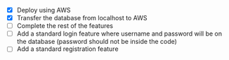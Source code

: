 - [x] Deploy using AWS
- [x] Transfer the database from localhost to AWS
- [ ] Complete the rest of the features
- [ ] Add a standard login feature where username and password will be on the database (password should not be inside the code)
- [ ] Add a standard registration feature
